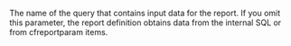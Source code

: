 The name of the query that contains input data for
            the report. If you omit this parameter, the report
            definition obtains data from the internal SQL or from
            cfreportparam items.